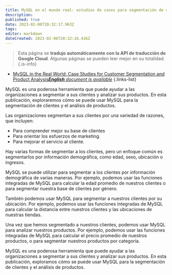 ```yaml
---
title: MySQL en el mundo real: estudios de casos para segmentación de clientes y análisis de productos
description: 
published: true
date: 2023-02-06T20:32:17.963Z
tags: 
editor: markdown
dateCreated: 2023-02-06T20:32:16.416Z
---
```


> Esta página se **tradujo automáticamente con la API de traducción de Google Cloud**.
Algunas páginas se pueden leer mejor en su totalidad.{.is-info}



- [MySQL in the Real World: Case Studies for Customer Segmentation and Product Analysis***English** document is available*](/en/Knowledge-base/mysql-for-planner-marketers/Learning/mysql-in-the-real-world-case-studies-for-customer-segmentation-and-product-analysis)
{.links-list}


MySQL es una poderosa herramienta que puede ayudar a las organizaciones a segmentar a sus clientes y analizar sus productos. En esta publicación, exploraremos cómo se puede usar MySQL para la segmentación de clientes y el análisis de productos.

Las organizaciones segmentan a sus clientes por una variedad de razones, que incluyen:

- Para comprender mejor su base de clientes
- Para orientar los esfuerzos de marketing.
- Para mejorar el servicio al cliente.

Hay varias formas de segmentar a los clientes, pero un enfoque común es segmentarlos por información demográfica, como edad, sexo, ubicación o ingresos.

MySQL se puede utilizar para segmentar a los clientes por información demográfica de varias maneras. Por ejemplo, podemos usar las funciones integradas de MySQL para calcular la edad promedio de nuestros clientes o para segmentar nuestra base de clientes por género.

También podemos usar MySQL para segmentar a nuestros clientes por su ubicación. Por ejemplo, podemos usar las funciones integradas de MySQL para calcular la distancia entre nuestros clientes y las ubicaciones de nuestras tiendas.

Una vez que hemos segmentado a nuestros clientes, podemos usar MySQL para analizar nuestros productos. Por ejemplo, podemos usar las funciones integradas de MySQL para calcular el precio promedio de nuestros productos, o para segmentar nuestros productos por categoría.

MySQL es una poderosa herramienta que puede ayudar a las organizaciones a segmentar a sus clientes y analizar sus productos. En esta publicación, exploramos cómo se puede usar MySQL para la segmentación de clientes y el análisis de productos.